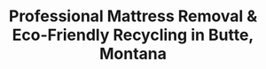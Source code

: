 ---
layout: location.njk
title: "Professional Mattress Removal & Eco-Friendly Recycling in Butte, Montana"
metaDescription: "Professional mattress removal and certified eco-friendly recycling in Butte, MT. Next-day pickup serving historic Uptown to Berkeley Pit area with advanced environmental disposal throughout Silver Bow County's mining heritage city."
permalink: /mattress-removal/montana/butte/
state: "Montana"
stateSlug: "montana"
city: "Butte"
citySlug: "butte"
zip: "59701"
latitude: 46.0038
longitude: -112.5348
tier: 2
population: 36360
businessLicense: "MT-BU-2025-001"
pricing:
  oneItem: 125
  twoItems: 155
  threeItems: 180
  isPopular: twoItems
serviceArea: "Butte, Montana and surrounding Silver Bow County communities including historic mining districts"
neighborhoods: [
  {
    "name": "Uptown Butte Historic District",
    "zipCodes": ["59701"]
  },
  {
    "name": "Berkeley Pit Area",
    "zipCodes": ["59701"]
  },
  {
    "name": "Centerville",
    "zipCodes": ["59701"]
  },
  {
    "name": "Dublin Gulch",
    "zipCodes": ["59701"]
  },
  {
    "name": "McQueen",
    "zipCodes": ["59701"]
  },
  {
    "name": "Meaderville",
    "zipCodes": ["59701"]
  },
  {
    "name": "Floral Park",
    "zipCodes": ["59701"]
  },
  {
    "name": "The Flats",
    "zipCodes": ["59701"]
  },
  {
    "name": "Timber Butte",
    "zipCodes": ["59701"]
  },
  {
    "name": "Walkerville",
    "zipCodes": ["59701"]
  },
  {
    "name": "Continental Drive",
    "zipCodes": ["59701"]
  },
  {
    "name": "Harrison Avenue Corridor",
    "zipCodes": ["59701"]
  },
  {
    "name": "Montana Street District",
    "zipCodes": ["59701"]
  },
  {
    "name": "Park Street Area",
    "zipCodes": ["59701"]
  },
  {
    "name": "West Side",
    "zipCodes": ["59701"]
  },
  {
    "name": "Silver Bow Creek Valley",
    "zipCodes": ["59701"]
  },
  {
    "name": "Interstate 90 Corridor",
    "zipCodes": ["59701"]
  },
  {
    "name": "Montana Tech Campus Area",
    "zipCodes": ["59701"]
  }
]
zipCodes:
  - "59701"
  - "59702"
  - "59703"
recyclingPartners:
  - "Silver Bow County Solid Waste Department"
  - "McGree Trucking Waste Services"
  - "Browns Gulch Landfill"
  - "Montana Department of Environmental Quality Licensed Facilities"
nearbyCities:
  - name: "Helena"
    slug: "helena"
    distance: 64
    isSuburb: false
  - name: "Great Falls"
    slug: "great-falls"
    distance: 118
    isSuburb: false
  - name: "Billings"
    slug: "billings"
    distance: 120
    isSuburb: false
reviews:
  count: 198
  featured:
    - text: "Historic home restoration in Uptown Butte meant disposing of century-old mattresses from our Victorian-era house. The team understood the unique access challenges of our steep hillside location and narrow historic streets, handling pickup with care for our original architecture. Professional service that respects Butte's mining heritage character."
      author: "Patricia O'Sullivan"
      neighborhood: "Uptown Butte Historic District"
    - text: "Quick next-day pickup from our Floral Park home. Clean operation, efficient crew."
      author: "Mike"
      neighborhood: "Floral Park"
    - text: "Our Montana Tech campus area apartment required mattress removal during semester transition. The crew coordinated perfectly with student move-out schedules and university district parking restrictions, completing pickup without disrupting our academic timeline. They understood the logistics of college town living."
      author: "Jennifer Chen-Rodriguez"
      neighborhood: "Montana Tech Campus Area"
faqs:
  - question: "How quickly can you pick up mattresses in Butte?"
    answer: "Next-day pickup throughout Butte and Silver Bow County. We coordinate around McGree Trucking routes, Montana Tech schedules, and historic district access requirements."
  - question: "Do you serve all Butte historic neighborhoods?"
    answer: "Yes, from Uptown Historic District to Berkeley Pit areas, Centerville to Meaderville - complete coverage with expertise for Butte's diverse mining heritage neighborhoods and steep terrain challenges."
  - question: "What's included in your $125 mattress pickup service?"
    answer: "Complete eco-friendly service: pickup from any location, loading, transportation, and certified recycling. No hidden fees for historic district access or steep hillside coordination requirements."
  - question: "How does your service compare to McGree Trucking's bulk pickup?"
    answer: "McGree Trucking provides regular waste collection but requires advance scheduling for bulky items. We provide door-to-door pickup that works with your schedule, not waste company timing windows."
  - question: "Can you handle pickup from Butte's historic mining district homes?"
    answer: "Absolutely. We're experienced with Butte's unique architecture - from Victorian-era Uptown homes to historic mining district properties, including steep terrain access and narrow street considerations."
  - question: "Do you provide eco-friendly mattress disposal?"
    answer: "Yes, we prioritize certified recycling over landfill disposal. While Butte's Browns Gulch Landfill serves the area, our specialized partnerships provide comprehensive material recovery beyond basic disposal options."
  - question: "Are you licensed for mattress removal in Silver Bow County?"
    answer: "Fully licensed and compliant with Silver Bow County environmental regulations and Montana DEQ requirements, with proper documentation for all disposals."
  - question: "Can you work around Butte's mining heritage and university schedules?"
    answer: "Yes, our local expertise includes coordinating around Montana Tech activities, historic preservation projects, and the unique community rhythm that defines life in America's largest historic district."

pageContent:
  heroDescription: "Professional mattress removal and certified eco-friendly recycling serving Butte's historic mining community since 2010. Next-day pickup from Uptown Historic District to Montana Tech campus, with advanced environmental disposal throughout Silver Bow County's storied copper capital."
  aboutService: "Butte's unique legacy as America's 'Richest Hill on Earth' demands specialized mattress removal expertise that respects both historic preservation needs and modern residential requirements. Once home to nearly 100,000 residents during the mining boom, today's Butte-Silver Bow community of 36,360 residents lives among one of the largest historic districts in the United States, creating distinct challenges for bulk item removal. From navigating the steep hillside streets of Uptown's Victorian neighborhoods to coordinating around Montana Tech's academic calendar, our mattress disposal service understands Butte's distinctive character shaped by copper mining heritage. The city's dramatic terrain and historic architecture require specialized service approaches that protect both original building materials and narrow access routes common throughout mining-era developments. Since Butte-Silver Bow operates through McGree Trucking for waste collection with advance scheduling requirements for bulky items, residents need convenient mattress disposal alternatives that work around both municipal collection schedules and historic district considerations. Our eco-friendly mattress recycling approach serves Butte's resilient, heritage-conscious community - from sustainability-focused Montana Tech students to long-time families preserving the architectural legacy that makes this Montana's most historically significant city. We coordinate our mattress removal service seamlessly with Butte's unique rhythm: university schedules, historic preservation activities, and the steady community pride that maintains America's largest historic district."
  serviceAreasIntro: "From Victorian mansions in Uptown Historic District to modern homes near Montana Tech, we provide comprehensive mattress pickup throughout Butte's diverse historic and residential landscape:"
  regulationsCompliance: "Butte-Silver Bow County operates its own solid waste management system with the main landfill located at Browns Gulch, five miles west of Butte off Interstate 90. The county partners with McGree Trucking for residential waste collection, which requires advance scheduling for bulky item pickup and additional fees for curbside recycling services. Silver Bow County's environmental regulations reflect both modern waste management standards and unique considerations for the area's mining remediation efforts, including ongoing environmental cleanup projects throughout the historic mining district. Our licensed mattress removal service provides superior convenience - we handle all Silver Bow County regulatory compliance while eliminating the need to coordinate with McGree Trucking's scheduling requirements. This approach delivers the flexible, responsive service that Butte's historic community expects, from residents managing Victorian-era home renovations to Montana Tech students coordinating around academic schedules. Whether pickup involves Uptown's steep terrain access or coordination with historic preservation timelines, we provide compliant mattress disposal that works within Butte's distinctive community character shaped by mining heritage and modern environmental stewardship."
  environmentalImpact: "Butte's position as a former copper mining capital makes environmental responsibility especially meaningful for a community that has experienced both the industrial legacy and ongoing remediation efforts throughout Silver Bow County. With the Berkeley Pit as a constant reminder of mining's environmental impact, responsible waste management supports the community's commitment to environmental stewardship and sustainable practices. Our certified recycling partnerships divert approximately 80% of mattress materials from regional landfills, supporting Montana's environmental goals while reducing burden on local waste infrastructure that serves both residential needs and ongoing environmental cleanup operations. Steel springs from historic Uptown homes and modern residences become construction materials through specialized processing networks, while foam components support regional manufacturing without adding to the environmental challenges that Butte continues to address. This eco-friendly approach aligns perfectly with Butte's character as a resilient, environmentally aware community - values essential for maintaining the progress made in environmental restoration while preserving the historic character that makes this one of America's most significant mining heritage cities. Our documented recycling process provides the environmental compliance crucial for supporting the sustainable development practices that help Butte balance its industrial past with its commitment to a cleaner environmental future."
  howItWorksScheduling: "Next-day appointments throughout Butte and Silver Bow County. We coordinate around McGree Trucking routes, Montana Tech schedules, and historic district access requirements with specialized local expertise."
  howItWorksService: "Licensed team handles mattress removal using professional equipment designed for Butte's unique challenges - from Victorian-era homes with narrow staircases to steep hillside access and historic preservation considerations throughout America's largest historic district."
  howItWorksDisposal: "Mattresses are transported to certified recycling facilities supporting Montana's environmental goals and Butte's commitment to responsible environmental stewardship throughout the mining heritage region."
  sidebarStats:
    mattressesRemoved: "2,743"
---